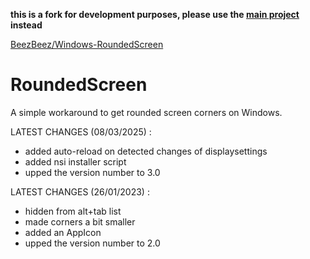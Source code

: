 **this is a fork for development purposes, please use the [main project](https://github.com/BeezBeez/Windows-RoundedScreen) instead**

[BeezBeez/Windows-RoundedScreen](https://github.com/BeezBeez/Windows-RoundedScreen)

# RoundedScreen
A simple workaround to get rounded screen corners on Windows.

LATEST CHANGES (08/03/2025) :
- added auto-reload on detected changes of displaysettings
- added nsi installer script
- upped the version number to 3.0
  
LATEST CHANGES (26/01/2023) :
- hidden from alt+tab list
- made corners a bit smaller
- added an AppIcon
- upped the version number to 2.0

